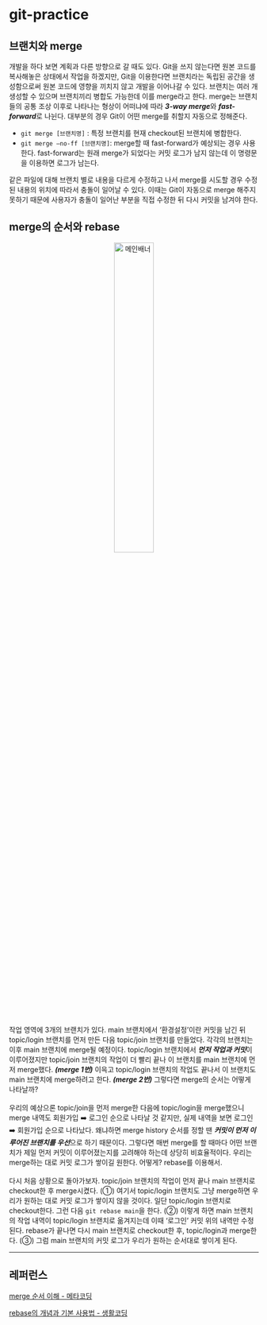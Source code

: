 # git-practice
## 브랜치와 merge
개발을 하다 보면 계획과 다른 방향으로 갈 때도 있다. Git을 쓰지 않는다면 원본 코드를 복사해놓은 상태에서 작업을 하겠지만, Git을 이용한다면 브랜치라는 독립된 공간을 생성함으로써 원본 코드에 영향을 끼치지 않고 개발을 이어나갈 수 있다. 브랜치는 여러 개 생성할 수 있으며 브랜치끼리 병합도 가능한데 이를 merge라고 한다. merge는 브랜치들의 공통 조상 이후로 나타나는 형상이 어떠냐에 따라 <i><b>3-way merge</b></i>와 <i><b>fast-forward</b></i>로 나뉜다. 대부분의 경우 Git이 어떤 merge를 취할지 자동으로 정해준다.

- `git merge [브랜치명]` : 특정 브랜치를 현재 checkout된 브랜치에 병합한다.
- `git merge —no-ff [브랜치명]`: merge할 때 fast-forward가 예상되는 경우 사용한다. fast-forward는 원래 merge가 되었다는 커밋 로그가 남지 않는데 이 명령문을 이용하면 로그가 남는다.

같은 파일에 대해 브랜치 별로 내용을 다르게 수정하고 나서 merge를 시도할 경우 수정된 내용의 위치에 따라서 충돌이 일어날 수 있다. 이때는 Git이 자동으로 merge 해주지 못하기 때문에 사용자가 충돌이 일어난 부분을 직접 수정한 뒤 다시 커밋을 남겨야 한다. 

## merge의 순서와 rebase
<p align="center">
    <img src="./mainbanner.png" alt="메인배너" width="40%">
</p>
작업 영역에 3개의 브랜치가 있다. main 브랜치에서 ‘환경설정’이란 커밋을 남긴 뒤 topic/login 브랜치를 먼저 만든 다음 topic/join 브랜치를 만들었다. 각각의 브랜치는 이후 main 브랜치에 merge될 예정이다. topic/login 브랜치에서 <i><b>먼저 작업과 커밋</b></i>이 이루어졌지만 topic/join 브랜치의 작업이 더 빨리 끝나 이 브랜치를 main 브랜치에 먼저 merge했다. <i><b>(merge 1번)</b></i> 이윽고 topic/login 브랜치의 작업도 끝나서 이 브랜치도 main 브랜치에 merge하려고 한다. <i><b>(merge 2번)</b></i> 그렇다면 merge의 순서는 어떻게 나타날까?
<br>
<br>
우리의 예상으론 topic/join을 먼저 merge한 다음에 topic/login을 merge했으니 merge 내역도 회원가입 ➡️ 로그인 순으로 나타날 것 같지만, 실제 내역을 보면 로그인 ➡️ 회원가입 순으로 나타났다. 왜냐하면 merge history 순서를 정할 땐 <i><b>커밋이 먼저 이루어진 브랜치를 우선</b></i>으로 하기 때문이다. 그렇다면 매번 merge를 할 때마다 어떤 브랜치가 제일 먼저 커밋이 이루어졌는지를 고려해야 하는데 상당히 비효율적이다. 우리는 merge하는 대로 커밋 로그가 쌓이길 원한다. 어떻게? rebase를 이용해서.
<br>
<br>
다시 처음 상황으로 돌아가보자. topic/join 브랜치의 작업이 먼저 끝나 main 브랜치로 checkout한 후 merge시켰다. (①) 여기서 topic/login 브랜치도 그냥 merge하면 우리가 원하는 대로 커밋 로그가 쌓이지 않을 것이다. 일단 topic/login 브랜치로 checkout한다. 그런 다음 <code>git rebase main</code>을 한다. (②)  이렇게 하면 main 브랜치의 작업 내역이 topic/login 브랜치로 옮겨지는데 이때 ‘로그인’ 커밋 위의 내역만 수정된다. rebase가 끝나면 다시 main 브랜치로 checkout한 후, topic/login과 merge한다. (③)  그럼 main 브랜치의 커밋 로그가 우리가 원하는 순서대로 쌓이게 된다.


---
## 레퍼런스
<a href="https://youtu.be/V86kq9aAqlI">merge 순서 이해 - 메타코딩</a>

<a href="https://youtu.be/Dn89gD8gcTA">rebase의 개념과 기본 사용법 - 생활코딩</a>
